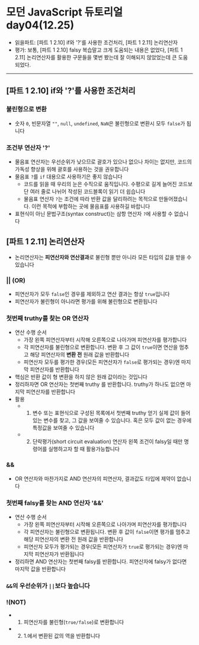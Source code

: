 # 모던 JavaScript 듀토리얼 day04(12.25)

- 읽을파트: [파트 1 2.10] if와 '?'를 사용한 조건처리, [파트 1 2.11] 논리연산자
- 평가: 보통, [파트 1 2.10] falsy 복습말고 크게 도움되는 내용은 없었다, [파트 1 2.11] 논리연산자를 활용한 구문들을 몇번 봤는데 잘 이해되지 않았었는데 큰 도움 되었다.

---

## [파트 1 2.10] if와 '?'를 사용한 조건처리

### 불린형으로 변환

- 숫자 `0`, 빈문자열 `""`, `null`, `undefined`, `NaN`은 불린형으로 변환시 모두 `false`가 됩니다

### 조건부 연산자 '?'

- 물음표 연산자는 우선순위가 낮으므로 괄호가 있으나 없으나 차이는 없지만, 코드의 가독성 향상을 위해 괄호를 사용하는 것을 권유합니다
- 물음표 `?`를 `if` 대용으로 사용하기은 좋지 않습니다
  - 코드를 읽을 때 우리의 눈은 수직으로 움직입니다. 수평으로 길게 늘어진 코드보단 여러 줄로 나뉘어 작성된 코드블록이 읽기 더 쉽습니다
  - 물음표 연산자 `?`는 조건에 따라 반환 값을 달리하려는 목적으로 만들어졌습니다. 이런 목적에 부합하는 곳에 물음표를 사용하길 바랍니다
- 표현식이 아닌 문법구조(syntax construct)는 삼항 연산자 `?`에 사용할 수 없습니다

## [파트 1 2.11] 논리연산자

- 논리연산자는 **피연산자와 연산결과**로 불린형 뿐만 아니라 모든 타입의 값을 받을 수 있습니다

### || (OR)

- 피연산자가 모두 `false`인 경우를 제외하고 연산 결과는 항상 `true`입니다
- 피연산자가 불린형이 아니라면 평가를 위해 불린형으로 변환됩니다

### 첫번째 truthy를 찾는 OR 연산자

- 연산 수행 순서
  - 가장 왼쪽 피연산자부터 시작해 오른쪽으로 나아가며 피연산자를 평가합니다
  - 각 피연산자를 불린형으로 변환합니다. 변환 후 그 값이 `true`이면 연산을 멈추고 해당 피연산자의 **변환 전** 원래 값을 반환합니다
  - 피연산자 모두를 평가한 경우(모든 피연산자가 `false`로 평가되는 경우)엔 마지막 피연산자를 반환합니다
- 핵심은 반환 값이 형 변환을 하지 않은 원래 값이라는 것입니다
- 정리하자면 OR 연산자는 첫번째 truthy 를 반환합니다. truthy가 하나도 없으면 마지막 피연산자를 반환합니다
- 활용
  - 1. 변수 또는 표현식으로 구성된 목록에서 첫번째 truthy 얻기
       실제 값이 들어있는 변수를 찾고, 그 값을 보여줄 수 있습니다. 혹은 모두 값이 없는 경우에 특정값을 보여줄 수 있습니다
  - 2. 단락평가(short circuit evaluation)
       연산자 왼쪽 조건이 falsy일 때만 명령어를 실행하고자 할 때 활용가능합니다

### &&

- OR 연산자와 마찬가지로 AND 연산자의 피연산자, 결과값도 타입에 제약이 없습니다

### 첫번째 falsy를 찾는 AND 연산자 '&&'

- 연산 수행 순서
  - 가장 왼쪽 피연산자부터 시작해 오른쪽으로 나아가며 피연산자를 평가합니다
  - 각 피연산자는 불린형으로 변환됩니다. 변환 후 값이 `false`이면 평가를 멈추고 해당 피연산자의 변환 전 원래 값을 반환합니다
  - 피연산자 모두가 평가되는 경우(모든 피연산자가 `true`로 평가되는 경우)엔 마지막 피연산자가 반환됩니다
- 정리하면 AND 연산자는 첫번째 falsy를 반환합니다. 피연산자에 falsy가 없다면 마지막 값을 반환합니다

### `&&`의 우선순위가 `||`보다 높습니다

### !(NOT)

- 1. 피연산자를 불린형(`true/false`)로 변환합니다
- 2. 1.에서 변환된 값의 역을 반환합니다
